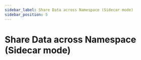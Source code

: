 ```yaml
---
sidebar_label: Share Data across Namespace (Sidecar mode)
sidebar_position: 5
---
```


# Share Data across Namespace (Sidecar mode)
